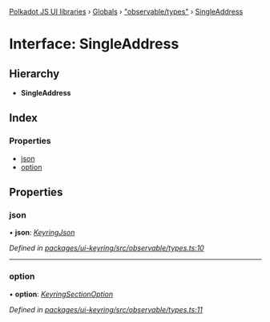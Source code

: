 [Polkadot JS UI libraries](../README.md) › [Globals](../globals.md) › ["observable/types"](../modules/_observable_types_.md) › [SingleAddress](_observable_types_.singleaddress.md)

# Interface: SingleAddress

## Hierarchy

* **SingleAddress**

## Index

### Properties

* [json](_observable_types_.singleaddress.md#json)
* [option](_observable_types_.singleaddress.md#option)

## Properties

###  json

• **json**: *[KeyringJson](_types_.keyringjson.md)*

*Defined in [packages/ui-keyring/src/observable/types.ts:10](https://github.com/polkadot-js/ui/blob/e320d943a/packages/ui-keyring/src/observable/types.ts#L10)*

___

###  option

• **option**: *[KeyringSectionOption](_options_types_.keyringsectionoption.md)*

*Defined in [packages/ui-keyring/src/observable/types.ts:11](https://github.com/polkadot-js/ui/blob/e320d943a/packages/ui-keyring/src/observable/types.ts#L11)*
